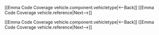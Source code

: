 [[Emma Code Coverage vehicle.component.vehicletype|<--Back]] [[Emma Code Coverage vehicle.reference|Next-->]]



[[Emma Code Coverage vehicle.component.vehicletype|<--Back]] [[Emma Code Coverage vehicle.reference|Next-->]]